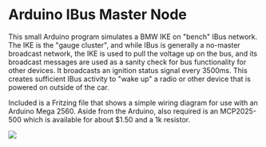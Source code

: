 # Arduino IBus Master Node
This small Arduino program simulates a BMW IKE on "bench" IBus network. The IKE is the "gauge cluster", and while IBus is generally a no-master broadcast network, the IKE is used to pull the voltage up on the bus, and its broadcast messages are used as a sanity check for bus functionality for other devices. It broadcasts an ignition status signal every 3500ms. This creates sufficient IBus activity to "wake up" a radio or other device that is powered on outside of the car. 

Included is a Fritzing file that shows a simple wiring diagram for use with an Arduino Mega 2560. Aside from the Arduino, also required is an MCP2025-500 which is available for about $1.50 and a 1k resistor. 

![](https://github.com/jimbojsb/ibus-master-node/raw/master/src/diagram.png)
